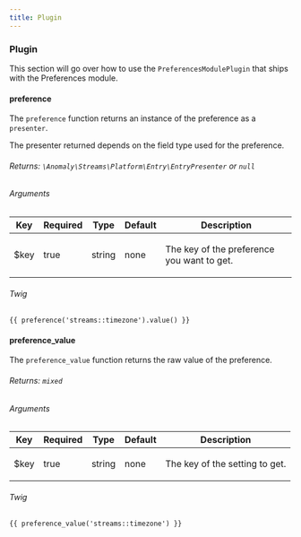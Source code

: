 ```yaml
---
title: Plugin
---
```


### Plugin

This section will go over how to use the `PreferencesModulePlugin` that ships with the Preferences module.


#### preference

The `preference` function returns an instance of the preference as a `presenter`.

The presenter returned depends on the field type used for the preference.

###### Returns: `\Anomaly\Streams\Platform\Entry\EntryPresenter` or `null`

###### Arguments

<table class="table table-bordered table-striped">

<thead>

<tr>

<th>Key</th>

<th>Required</th>

<th>Type</th>

<th>Default</th>

<th>Description</th>

</tr>

</thead>

<tbody>

<tr>

<td>

$key

</td>

<td>

true

</td>

<td>

string

</td>

<td>

none

</td>

<td>

The key of the preference you want to get.

</td>

</tr>

</tbody>

</table>

###### Twig

    {{ preference('streams::timezone').value() }}


#### preference_value

The `preference_value` function returns the raw value of the preference.

###### Returns: `mixed`

###### Arguments

<table class="table table-bordered table-striped">

<thead>

<tr>

<th>Key</th>

<th>Required</th>

<th>Type</th>

<th>Default</th>

<th>Description</th>

</tr>

</thead>

<tbody>

<tr>

<td>

$key

</td>

<td>

true

</td>

<td>

string

</td>

<td>

none

</td>

<td>

The key of the setting to get.

</td>

</tr>

</tbody>

</table>

###### Twig

    {{ preference_value('streams::timezone') }}
